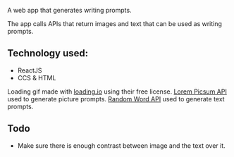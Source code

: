 A web app that generates writing prompts.

The app calls APIs that return images and text that can be used as writing prompts.

## Technology used:
* ReactJS
* CCS & HTML

Loading gif made with [loading.io](https://loading.io/) using their free license.
[Lorem Picsum API](https://picsum.photos/) used to generate picture prompts.
[Random Word API](https://random-word-api.herokuapp.com/home) used to generate text prompts.

## Todo
* Make sure there is enough contrast between image and the text over it.